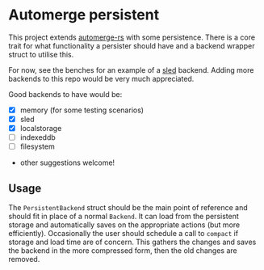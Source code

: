 # Automerge persistent

This project extends [automerge-rs](https://github.com/automerge/automerge-rs)
with some persistence. There is a core trait for what functionality a persister
should have and a backend wrapper struct to utilise this.

For now, see the benches for an example of a
[sled](https://github.com/spacejam/sled) backend. Adding more backends to this
repo would be very much appreciated.

Good backends to have would be:

- [x] memory (for some testing scenarios)
- [x] sled
- [x] localstorage
- [ ] indexeddb
- [ ] filesystem
- other suggestions welcome!

## Usage

The `PersistentBackend` struct should be the main point of reference and should
fit in place of a normal `Backend`. It can load from the persistent storage and
automatically saves on the appropriate actions (but more efficiently).
Occasionally the user should schedule a call to `compact` if storage and load
time are of concern. This gathers the changes and saves the backend in the more
compressed form, then the old changes are removed.

